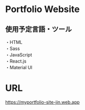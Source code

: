 # Portfolio Website

## 使用予定言語・ツール

・HTML <br/>
・Sass <br/>
・JavaScript <br/>
・React.js <br/>
・Material UI <br/>

# URL

https://myportfolio-site-jin.web.app
